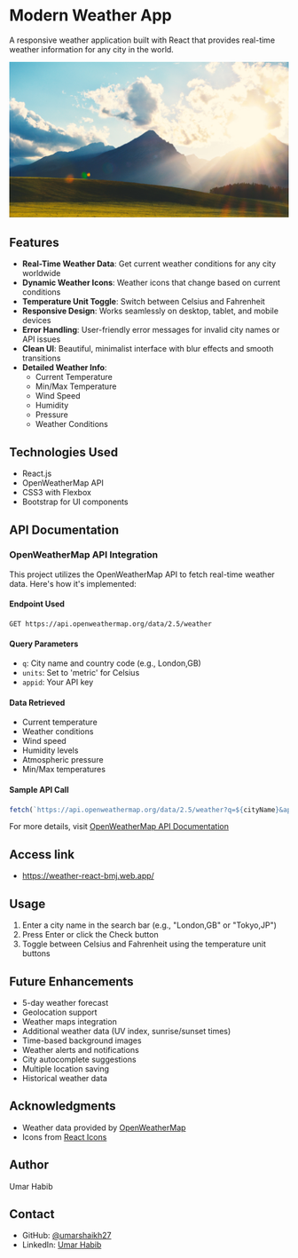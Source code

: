 # Modern Weather App

A responsive weather application built with React that provides real-time weather information for any city in the world.

![Weather App Screenshot](./src/Components/images/daytime.jpg)

## Features

- **Real-Time Weather Data**: Get current weather conditions for any city worldwide
- **Dynamic Weather Icons**: Weather icons that change based on current conditions
- **Temperature Unit Toggle**: Switch between Celsius and Fahrenheit
- **Responsive Design**: Works seamlessly on desktop, tablet, and mobile devices
- **Error Handling**: User-friendly error messages for invalid city names or API issues
- **Clean UI**: Beautiful, minimalist interface with blur effects and smooth transitions
- **Detailed Weather Info**: 
  - Current Temperature
  - Min/Max Temperature
  - Wind Speed
  - Humidity
  - Pressure
  - Weather Conditions

## Technologies Used

- React.js
- OpenWeatherMap API
- CSS3 with Flexbox
- Bootstrap for UI components

## API Documentation

### OpenWeatherMap API Integration
This project utilizes the OpenWeatherMap API to fetch real-time weather data. Here's how it's implemented:

#### Endpoint Used
```
GET https://api.openweathermap.org/data/2.5/weather
```

#### Query Parameters
- `q`: City name and country code (e.g., London,GB)
- `units`: Set to 'metric' for Celsius
- `appid`: Your API key

#### Data Retrieved
- Current temperature
- Weather conditions
- Wind speed
- Humidity levels
- Atmospheric pressure
- Min/Max temperatures

#### Sample API Call
```javascript
fetch(`https://api.openweathermap.org/data/2.5/weather?q=${cityName}&appid=${API_KEY}&units=metric`)
```

For more details, visit [OpenWeatherMap API Documentation](https://openweathermap.org/api)

## Access link
- https://weather-react-bmj.web.app/


## Usage

1. Enter a city name in the search bar (e.g., "London,GB" or "Tokyo,JP")
2. Press Enter or click the Check button
3. Toggle between Celsius and Fahrenheit using the temperature unit buttons


## Future Enhancements

- 5-day weather forecast
- Geolocation support
- Weather maps integration
- Additional weather data (UV index, sunrise/sunset times)
- Time-based background images
- Weather alerts and notifications
- City autocomplete suggestions
- Multiple location saving
- Historical weather data

## Acknowledgments
- Weather data provided by [OpenWeatherMap](https://openweathermap.org/)
- Icons from [React Icons](https://react-icons.github.io/react-icons/)


## Author
Umar Habib

## Contact
- GitHub: [@umarshaikh27](https://github.com/umarshaikh27)
- LinkedIn: [Umar Habib](www.linkedin.com/in/umar-habib-417729275)
